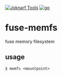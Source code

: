 [![Joknarf Tools](https://img.shields.io/badge/Joknarf%20Tools-Visit-darkgreen?logo=github)](https://joknarf.github.io/joknarf-tools)
[![go](https://img.shields.io/badge/lang-Go%20-blue.svg)]()

# fuse-memfs

fuse memory filesystem

## usage

```
$ memfs <mountpoint>
```
